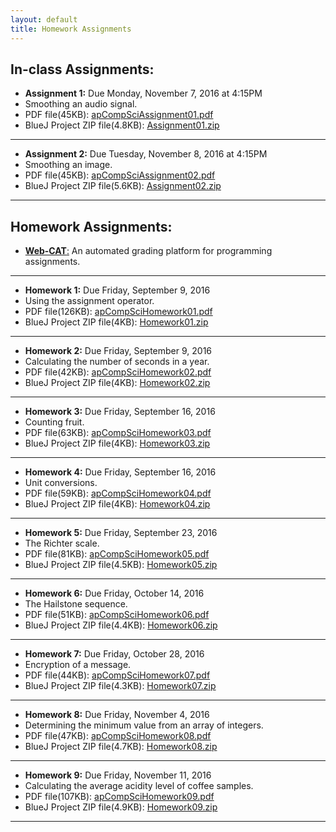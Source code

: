 ```yaml
---
layout: default
title: Homework Assignments
---
```


## In-class Assignments:

+ **Assignment 1:** Due Monday, November 7, 2016 at 4:15PM
+ Smoothing an audio signal.
+ PDF file(45KB): [apCompSciAssignment01.pdf](/apcompsci3/assets/apCompSciAssignment01.pdf)
+ BlueJ Project ZIP file(4.8KB): [Assignment01.zip](/apcompsci3/assets/Assignment01.zip)

---

+ **Assignment 2:** Due Tuesday, November 8, 2016 at 4:15PM
+ Smoothing an image.
+ PDF file(45KB): [apCompSciAssignment02.pdf](/apcompsci3/assets/apCompSciAssignment02.pdf)
+ BlueJ Project ZIP file(5.6KB): [Assignment02.zip](/apcompsci3/assets/Assignment02.zip)

---

## Homework Assignments:

+ [**Web-CAT**:](http://ec2-54-65-207-33.ap-northeast-1.compute.amazonaws.com:8080/Web-CAT/WebObjects/Web-CAT.woa) An automated grading platform for programming assignments.

---

+ **Homework 1:** Due Friday, September 9, 2016
+ Using the assignment operator.
+ PDF file(126KB): [apCompSciHomework01.pdf](/apcompsci3/assets/apCompSciHomework01.pdf)
+ BlueJ Project ZIP file(4KB): [Homework01.zip](/apcompsci3/assets/Homework01.zip)

---

+ **Homework 2:** Due Friday, September 9, 2016
+ Calculating the number of seconds in a year.
+ PDF file(42KB): [apCompSciHomework02.pdf](/apcompsci3/assets/apCompSciHomework02.pdf)
+ BlueJ Project ZIP file(4KB): [Homework02.zip](/apcompsci3/assets/Homework02.zip)

---

+ **Homework 3:** Due Friday, September 16, 2016
+ Counting fruit.
+ PDF file(63KB): [apCompSciHomework03.pdf](/apcompsci3/assets/apCompSciHomework03.pdf)
+ BlueJ Project ZIP file(4KB): [Homework03.zip](/apcompsci3/assets/Homework03.zip)

---

+ **Homework 4:** Due Friday, September 16, 2016
+ Unit conversions.
+ PDF file(59KB): [apCompSciHomework04.pdf](/apcompsci3/assets/apCompSciHomework04.pdf)
+ BlueJ Project ZIP file(4KB): [Homework04.zip](/apcompsci3/assets/Homework04.zip)

---

+ **Homework 5:** Due Friday, September 23, 2016
+ The Richter scale.
+ PDF file(81KB): [apCompSciHomework05.pdf](/apcompsci3/assets/apCompSciHomework05.pdf)
+ BlueJ Project ZIP file(4.5KB): [Homework05.zip](/apcompsci3/assets/Homework05.zip)

---

+ **Homework 6:** Due Friday, October 14, 2016
+ The Hailstone sequence.
+ PDF file(51KB): [apCompSciHomework06.pdf](/apcompsci3/assets/apCompSciHomework06.pdf)
+ BlueJ Project ZIP file(4.4KB): [Homework06.zip](/apcompsci3/assets/Homework06.zip)

---

+ **Homework 7:** Due Friday, October 28, 2016
+ Encryption of a message.
+ PDF file(44KB): [apCompSciHomework07.pdf](/apcompsci3/assets/apCompSciHomework07.pdf)
+ BlueJ Project ZIP file(4.3KB): [Homework07.zip](/apcompsci3/assets/Homework07.zip)

---

+ **Homework 8:** Due Friday, November 4, 2016
+ Determining the minimum value from an array of integers.
+ PDF file(47KB): [apCompSciHomework08.pdf](/apcompsci3/assets/apCompSciHomework08.pdf)
+ BlueJ Project ZIP file(4.7KB): [Homework08.zip](/apcompsci3/assets/Homework08.zip)

---

+ **Homework 9:** Due Friday, November 11, 2016
+ Calculating the average acidity level of coffee samples.
+ PDF file(107KB): [apCompSciHomework09.pdf](/apcompsci3/assets/apCompSciHomework09.pdf)
+ BlueJ Project ZIP file(4.9KB): [Homework09.zip](/apcompsci3/assets/Homework09.zip)

---









